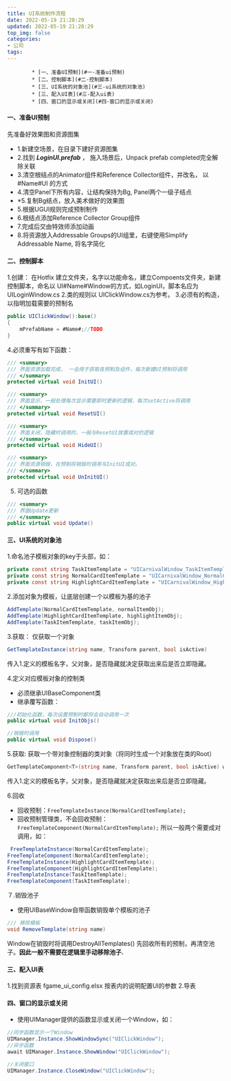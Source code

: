 ```yaml
---
title: UI系统制作流程
date: 2022-05-19 21:28:29
updated: 2022-05-19 21:28:29
top_img: false
categories:
- 公司
tags: 
---
```


			* [一、准备UI预制](#一-准备ui预制)
			* [二、控制脚本](#二-控制脚本)
			* [三、UI系统的对象池](#三-ui系统的对象池)
			* [三、配入UI表](#三-配入ui表)
			* [四、窗口的显示或关闭](#四-窗口的显示或关闭)

#### 一、准备UI预制
先准备好效果图和资源图集
* 1.新建空场景，在目录下建好资源图集
* 2.找到 ***LoginUI.prefab*** ， 施入场景后，Unpack prefab completed完全解除关联
* 3.清空根结点的Animator组件和Reference Collector组件，并改名， 以 #Name#UI 的方式
* 4.清空Panel下所有内容，让结构保持为Bg, Panel两个一级子结点
*  *5.复制Bg结点，放入美术做好的效果图
* 5.根据UGUI规则完成预制制作
* 6.根结点添加Reference Collector Group组件
* 7.完成后交由特效师添加动画
* 8.将资源放入Addressable Groups的UI组里，右键使用Simplify Addressable Name, 将名字简化

#### 二、控制脚本
1.创建： 在Hotfix 建立文件夹，名字以功能命名，建立Compoents文件夹，新建控制脚本，命名以   UI#Name#Window的方式，如LoginUI，脚本名应为UILoginWindow.cs
2.类的规则以 UIClickWindow.cs为参考。
3.必须有的构造，以指明加载需要的预制名
```csharp
public UIClickWindow():base()
{
	mPrefabName = #Name#;//TODO
}
```
4.必须重写有如下函数：
```csharp
/// <summary>
/// 界面资源加载完成， 一会用于获取各预制及组件，每次新建UI预制将调用
/// </summary>
protected virtual void InitUI()

/// <summary>
/// 界面显示，一般处理每次显示需要即时更新的逻辑，每次setActive将调用
/// </summary>
protected virtual void ResetUI()

/// <summary>
/// 界面关闭，隐藏时调用的，一般与ResetUI放置成对的逻辑
/// </summary>
protected virtual void HideUI()

/// <summary>
/// 界面资源销毁，在预制将销毁时调用与InitUI成对。
/// </summary>
protected virtual void UnInitUI()
```

5. 可选的函数
```csharp
/// <summary>
/// 界面Update更新
/// </summary>
public virtual void Update()
```
#### 三、UI系统的对象池
1.命名池子模板对象的key于头部，如：
```csharp
private const string TaskItemTemplate = "UICarnivalWindow_TaskItemTemplate";
private const string NormalCardItemTemplate = "UICarnivalWindow_NormalCardItemTemplate";
private const string HighlightCardItemTemplate = "UICarnivalWindow_HighlightCardItemTemplate";
```
2.添加对象为模板，让底层创建一个以模板为基的池子
```csharp
AddTemplate(NormalCardItemTemplate, normalItemObj);
AddTemplate(HighlightCardItemTemplate, highlightItemObj);
AddTemplate(TaskItemTemplate, taskItemObj);
```

3.获取： 仅获取一个对象

```csharp
GetTemplateInstance(string name, Transform parent, bool isActive)
```
传入1.定义的模板名字，父对象，是否隐藏就决定获取出来后是否立即隐藏。

4.定义对应模板对象的控制类
* 必须继承UIBaseComponent类
* 继承覆写函数：
```csharp
///初始化函数，每次设置预制时都将会自动调用一次
public virtual void InitObjs()

//销毁时调用
public virtual void Dispose() 
```
5.获取: 获取一个带对象控制器的类对象（将同时生成一个对象放在类的Root）

```csharp
GetTemplateComponent<T>(string name, Transform parent, bool isActive) where T : UIBaseComponent
```
传入1.定义的模板名字，父对象，是否隐藏就决定获取出来后是否立即隐藏。

6.回收
* 回收预制：`FreeTemplateInstance(NormalCardItemTemplate);`
* 回收预制管理类，不会回收预制：`FreeTemplateComponent(NormalCardItemTemplate);`
所以一般两个需要成对调用，如：
```csharp
 FreeTemplateInstance(NormalCardItemTemplate);
FreeTemplateComponent(NormalCardItemTemplate);
FreeTemplateInstance(HighlightCardItemTemplate);
FreeTemplateComponent(HighlightCardItemTemplate);
FreeTemplateInstance(TaskItemTemplate);
FreeTemplateComponent(TaskItemTemplate);
```

７.销毁池子
* 使用UIBaseWindow自带函数销毁单个模板的池子
```csharp
/// 移除模板
void RemoveTemplate(string name)
```
Window在销毁时将调用DestroyAllTemplates() 先回收所有的预制，再清空池子。**因此一般不需要在逻辑里手动移除池子.**

#### 三、配入UI表

1.找到资源表 fgame_ui_config.elsx 按表内的说明配置UI的参数
2.导表

#### 四、窗口的显示或关闭

* 使用UIManager提供的函数显示或关闭一个Window，如：

```csharp
//同步函数显示一个Window
UIManager.Instance.ShowWindowSync("UIClickWindow");
//异步函数
await UIManager.Instance.ShowWindow("UIClickWindow");

//关闭窗口
UIManager.Instance.CloseWindow("UIClickWindow");

```

